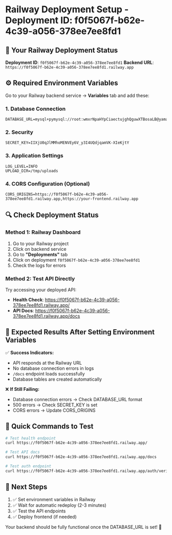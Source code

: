 # Railway Deployment Setup - Deployment ID: f0f5067f-b62e-4c39-a056-378ee7ee8fd1

## 🚆 **Your Railway Deployment Status**

**Deployment ID**: `f0f5067f-b62e-4c39-a056-378ee7ee8fd1`
**Backend URL**: `https://f0f5067f-b62e-4c39-a056-378ee7ee8fd1.railway.app`

## ⚙️ **Required Environment Variables**

Go to your Railway backend service → **Variables** tab and add these:

### 1. Database Connection
```env
DATABASE_URL=mysql+pymysql://root:wmxrNpaHYpCiaectujghQguwXTBosaLB@yamanote.proxy.rlwy.net:37226/railway
```

### 2. Security
```env
SECRET_KEY=IIXjU0qJlMMhoMENVEy6V_y3I4UQdjqamVK-XIeKjtY
```

### 3. Application Settings
```env
LOG_LEVEL=INFO
UPLOAD_DIR=/tmp/uploads
```

### 4. CORS Configuration (Optional)
```env
CORS_ORIGINS=https://f0f5067f-b62e-4c39-a056-378ee7ee8fd1.railway.app,https://your-frontend.railway.app
```

## 🔍 **Check Deployment Status**

### **Method 1: Railway Dashboard**
1. Go to your Railway project
2. Click on backend service
3. Go to **"Deployments"** tab
4. Click on deployment `f0f5067f-b62e-4c39-a056-378ee7ee8fd1`
5. Check the logs for errors

### **Method 2: Test API Directly**
Try accessing your deployed API:
- **Health Check**: https://f0f5067f-b62e-4c39-a056-378ee7ee8fd1.railway.app/
- **API Docs**: https://f0f5067f-b62e-4c39-a056-378ee7ee8fd1.railway.app/docs

## 🎯 **Expected Results After Setting Environment Variables**

✅ **Success Indicators:**
- API responds at the Railway URL
- No database connection errors in logs
- `/docs` endpoint loads successfully
- Database tables are created automatically

❌ **If Still Failing:**
- Database connection errors → Check DATABASE_URL format
- 500 errors → Check SECRET_KEY is set
- CORS errors → Update CORS_ORIGINS

## 🔧 **Quick Commands to Test**

```bash
# Test health endpoint
curl https://f0f5067f-b62e-4c39-a056-378ee7ee8fd1.railway.app/

# Test API docs
curl https://f0f5067f-b62e-4c39-a056-378ee7ee8fd1.railway.app/docs

# Test auth endpoint
curl https://f0f5067f-b62e-4c39-a056-378ee7ee8fd1.railway.app/auth/verify
```

## 📝 **Next Steps**

1. ✅ Set environment variables in Railway
2. ✅ Wait for automatic redeploy (2-3 minutes)
3. ✅ Test the API endpoints
4. ✅ Deploy frontend (if needed)

Your backend should be fully functional once the DATABASE_URL is set! 🚀
